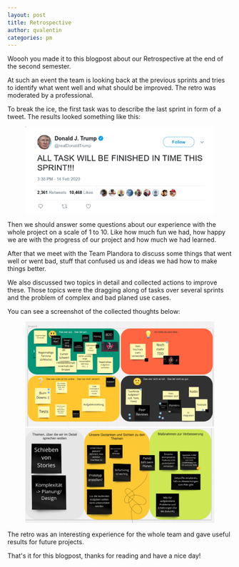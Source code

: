 ```yaml
---
layout: post
title: Retrospective
author: qvalentin
categories: pm
---
```


Woooh you made it to this blogpost about our Retrospective at the end of the second semester.

At such an event the team is looking back at the previous sprints and tries to identify what went well and what should be improved.
The retro was moderated by a professional.

To break the ice, the first task was to describe the last sprint in form of a tweet. 
The results looked something like this:

<figure>
    <img src="/assets/images/blog-20/tweet.png"/>
</figure>


Then we should answer some questions about our experience with the whole project on a scale of 1 to 10.
Like how much fun we had, how happy we are with the progress of our project and how much we had learned.

After that we meet with the Team Plandora to discuss some things that went well or went bad, stuff that confused us and ideas we had how to make things better.

We also discussed two topics in detail and collected actions to improve these.
Those topics were the dragging along of tasks over several sprints and the problem of complex and bad planed use cases.

You can see a screenshot of the collected thoughts below: 

<figure>
    <img src="/assets/images/blog-20/1.png"/>
    <img src="/assets/images/blog-20/2.png"/>
</figure>

The retro was an interesting experience for the whole team and gave useful results for future projects.

That's it for this blogpost, thanks for reading and have a nice day! 



